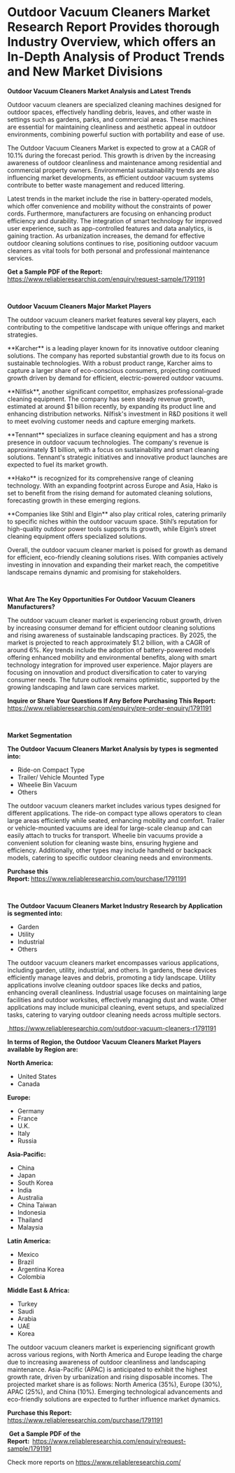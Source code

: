 <p><h1>Outdoor Vacuum Cleaners Market Research Report Provides thorough Industry Overview, which offers an In-Depth Analysis of Product Trends and New Market Divisions</h1></p><p><strong>Outdoor Vacuum Cleaners Market Analysis and Latest Trends</strong></p>
<p><p>Outdoor vacuum cleaners are specialized cleaning machines designed for outdoor spaces, effectively handling debris, leaves, and other waste in settings such as gardens, parks, and commercial areas. These machines are essential for maintaining cleanliness and aesthetic appeal in outdoor environments, combining powerful suction with portability and ease of use.</p><p>The Outdoor Vacuum Cleaners Market is expected to grow at a CAGR of 10.1% during the forecast period. This growth is driven by the increasing awareness of outdoor cleanliness and maintenance among residential and commercial property owners. Environmental sustainability trends are also influencing market developments, as efficient outdoor vacuum systems contribute to better waste management and reduced littering.</p><p>Latest trends in the market include the rise in battery-operated models, which offer convenience and mobility without the constraints of power cords. Furthermore, manufacturers are focusing on enhancing product efficiency and durability. The integration of smart technology for improved user experience, such as app-controlled features and data analytics, is gaining traction. As urbanization increases, the demand for effective outdoor cleaning solutions continues to rise, positioning outdoor vacuum cleaners as vital tools for both personal and professional maintenance services.</p></p>
<p><strong>Get a Sample PDF of the Report:&nbsp;</strong> <a href="https://www.reliableresearchiq.com/enquiry/request-sample/1791191?utm_campaign=2947&utm_medium=2&utm_source=Github&utm_content=ia&utm_term=09042025&utm_id=outdoor-vacuum-cleaners">https://www.reliableresearchiq.com/enquiry/request-sample/1791191</a></p>
<p>&nbsp;</p>
<p><strong>Outdoor Vacuum Cleaners Major Market Players</strong></p>
<p><p>The outdoor vacuum cleaners market features several key players, each contributing to the competitive landscape with unique offerings and market strategies. </p><p>**Karcher** is a leading player known for its innovative outdoor cleaning solutions. The company has reported substantial growth due to its focus on sustainable technologies. With a robust product range, Karcher aims to capture a larger share of eco-conscious consumers, projecting continued growth driven by demand for efficient, electric-powered outdoor vacuums.</p><p>**Nilfisk**, another significant competitor, emphasizes professional-grade cleaning equipment. The company has seen steady revenue growth, estimated at around $1 billion recently, by expanding its product line and enhancing distribution networks. Nilfisk's investment in R&D positions it well to meet evolving customer needs and capture emerging markets.</p><p>**Tennant** specializes in surface cleaning equipment and has a strong presence in outdoor vacuum technologies. The company's revenue is approximately $1 billion, with a focus on sustainability and smart cleaning solutions. Tennant's strategic initiatives and innovative product launches are expected to fuel its market growth.</p><p>**Hako** is recognized for its comprehensive range of cleaning technology. With an expanding footprint across Europe and Asia, Hako is set to benefit from the rising demand for automated cleaning solutions, forecasting growth in these emerging regions.</p><p>**Companies like Stihl and Elgin** also play critical roles, catering primarily to specific niches within the outdoor vacuum space. Stihl’s reputation for high-quality outdoor power tools supports its growth, while Elgin’s street cleaning equipment offers specialized solutions.</p><p>Overall, the outdoor vacuum cleaner market is poised for growth as demand for efficient, eco-friendly cleaning solutions rises. With companies actively investing in innovation and expanding their market reach, the competitive landscape remains dynamic and promising for stakeholders.</p></p>
<p>&nbsp;</p>
<p><strong>What Are The Key Opportunities For Outdoor Vacuum Cleaners Manufacturers?</strong></p>
<p><p>The outdoor vacuum cleaner market is experiencing robust growth, driven by increasing consumer demand for efficient outdoor cleaning solutions and rising awareness of sustainable landscaping practices. By 2025, the market is projected to reach approximately $1.2 billion, with a CAGR of around 6%. Key trends include the adoption of battery-powered models offering enhanced mobility and environmental benefits, along with smart technology integration for improved user experience. Major players are focusing on innovation and product diversification to cater to varying consumer needs. The future outlook remains optimistic, supported by the growing landscaping and lawn care services market.</p></p>
<p><strong>Inquire or Share Your Questions If Any Before Purchasing This Report:</strong> <a href="https://www.reliableresearchiq.com/enquiry/pre-order-enquiry/1791191?utm_campaign=2947&utm_medium=2&utm_source=Github&utm_content=ia&utm_term=09042025&utm_id=outdoor-vacuum-cleaners">https://www.reliableresearchiq.com/enquiry/pre-order-enquiry/1791191</a></p>
<p>&nbsp;</p>
<p><strong>Market Segmentation</strong></p>
<p><strong>The Outdoor Vacuum Cleaners Market Analysis by types is segmented into:</strong></p>
<p><ul><li>Ride-on Compact Type</li><li>Trailer/ Vehicle Mounted Type</li><li>Wheelie Bin Vacuum</li><li>Others</li></ul></p>
<p><p>The outdoor vacuum cleaners market includes various types designed for different applications. The ride-on compact type allows operators to clean large areas efficiently while seated, enhancing mobility and comfort. Trailer or vehicle-mounted vacuums are ideal for large-scale cleanup and can easily attach to trucks for transport. Wheelie bin vacuums provide a convenient solution for cleaning waste bins, ensuring hygiene and efficiency. Additionally, other types may include handheld or backpack models, catering to specific outdoor cleaning needs and environments.</p></p>
<p><strong>Purchase this Report:&nbsp;</strong><a href="https://www.reliableresearchiq.com/purchase/1791191?utm_campaign=2947&utm_medium=2&utm_source=Github&utm_content=ia&utm_term=09042025&utm_id=outdoor-vacuum-cleaners">https://www.reliableresearchiq.com/purchase/1791191</a></p>
<p>&nbsp;</p>
<p><strong>The Outdoor Vacuum Cleaners Market Industry Research by Application is segmented into:</strong></p>
<p><ul><li>Garden</li><li>Utility</li><li>Industrial</li><li>Others</li></ul></p>
<p><p>The outdoor vacuum cleaners market encompasses various applications, including garden, utility, industrial, and others. In gardens, these devices efficiently manage leaves and debris, promoting a tidy landscape. Utility applications involve cleaning outdoor spaces like decks and patios, enhancing overall cleanliness. Industrial usage focuses on maintaining large facilities and outdoor worksites, effectively managing dust and waste. Other applications may include municipal cleaning, event setups, and specialized tasks, catering to varying outdoor cleaning needs across multiple sectors.</p></p>
<p><a href="https://www.reliableresearchiq.com/outdoor-vacuum-cleaners-r1791191?utm_campaign=2947&utm_medium=2&utm_source=Github&utm_content=ia&utm_term=09042025&utm_id=outdoor-vacuum-cleaners">&nbsp;https://www.reliableresearchiq.com/outdoor-vacuum-cleaners-r1791191</a></p>
<p><strong>In terms of Region, the Outdoor Vacuum Cleaners Market Players available by Region are:</strong></p>
<p>
    <p> <strong> North America: </strong>
        <ul>
            <li>United States</li>
            <li>Canada</li>
        </ul>
        </p> 
    <p> <strong> Europe: </strong>
        <ul>
            <li>Germany</li>
            <li>France</li>
            <li>U.K.</li>
            <li>Italy</li>
            <li>Russia</li>
        </ul>
        </p> 
    <p> <strong> Asia-Pacific: </strong>
        <ul>
            <li>China</li>
            <li>Japan</li>
            <li>South Korea</li>
            <li>India</li>
            <li>Australia</li>
            <li>China Taiwan</li>
            <li>Indonesia</li>
            <li>Thailand</li>
            <li>Malaysia</li>
        </ul>
        </p> 
    <p> <strong> Latin America: </strong>
        <ul>
            <li>Mexico</li>
            <li>Brazil</li>
            <li>Argentina Korea</li>
            <li>Colombia</li>
        </ul>
        </p> 
    <p> <strong> Middle East & Africa: </strong>
        <ul>
            <li>Turkey</li>
            <li>Saudi</li>
            <li>Arabia</li>
            <li>UAE</li>
            <li>Korea</li>
        </ul>
    </p>
    </p>
<p><p>The outdoor vacuum cleaners market is experiencing significant growth across various regions, with North America and Europe leading the charge due to increasing awareness of outdoor cleanliness and landscaping maintenance. Asia-Pacific (APAC) is anticipated to exhibit the highest growth rate, driven by urbanization and rising disposable incomes. The projected market share is as follows: North America (35%), Europe (30%), APAC (25%), and China (10%). Emerging technological advancements and eco-friendly solutions are expected to further influence market dynamics.</p></p>
<p><strong>Purchase this Report: </strong><a href="https://www.reliableresearchiq.com/purchase/1791191?utm_campaign=2947&utm_medium=2&utm_source=Github&utm_content=ia&utm_term=09042025&utm_id=outdoor-vacuum-cleaners">https://www.reliableresearchiq.com/purchase/1791191</a></p>
<p>&nbsp;<strong>Get a Sample PDF of the Report:&nbsp;&nbsp;</strong><a href="https://www.reliableresearchiq.com/enquiry/request-sample/1791191?utm_campaign=2947&utm_medium=2&utm_source=Github&utm_content=ia&utm_term=09042025&utm_id=outdoor-vacuum-cleaners">https://www.reliableresearchiq.com/enquiry/request-sample/1791191</a></p>
<p><strong></strong></p>
<p>Check more reports on <a href="https://www.reliableresearchiq.com/?utm_campaign=2947&utm_medium=2&utm_source=Github&utm_content=ia&utm_term=09042025&utm_id=outdoor-vacuum-cleaners">https://www.reliableresearchiq.com/</a></p>